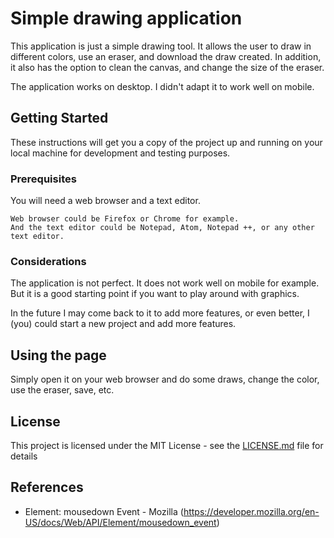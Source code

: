 # Simple drawing application

This application is just a simple drawing tool. It allows the user to draw in different colors, use an eraser, and download the draw created. In addition, it also has the option to clean the canvas, and change the size of the eraser.

The application works on desktop. I didn't adapt it to work well on mobile.

## Getting Started

These instructions will get you a copy of the project up and running on your local machine for development and testing purposes.

### Prerequisites

You will need a web browser and a text editor.

```
Web browser could be Firefox or Chrome for example.
And the text editor could be Notepad, Atom, Notepad ++, or any other text editor.
```

### Considerations

The application is not perfect. It does not work well on mobile for example. But it is a good starting point if you want to play around with graphics.

In the future I may come back to it to add more features, or even better, I (you) could start a new project and add more features.

## Using the page

Simply open it on your web browser and do some draws, change the color, use the eraser, save, etc.

## License

This project is licensed under the MIT License - see the [LICENSE.md](LICENSE.md) file for details

## References

* Element: mousedown Event - Mozilla (https://developer.mozilla.org/en-US/docs/Web/API/Element/mousedown_event)
